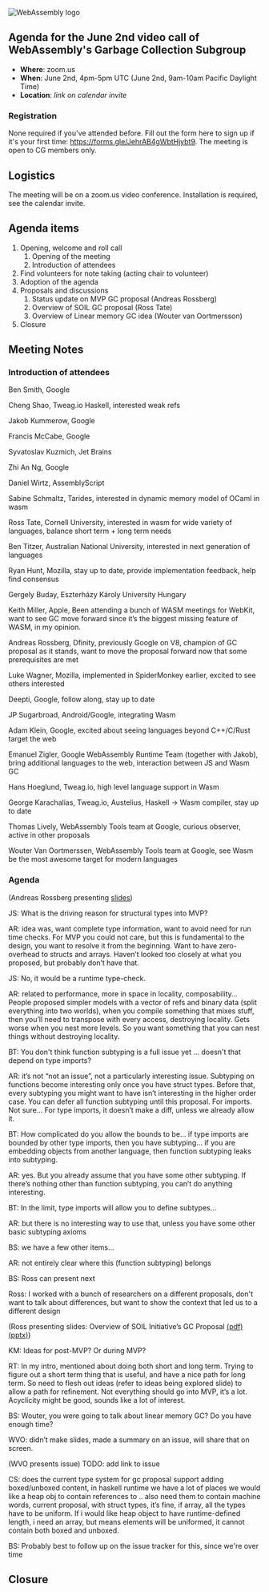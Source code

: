![WebAssembly logo](/images/WebAssembly.png)

## Agenda for the June 2nd video call of WebAssembly's Garbage Collection Subgroup

- **Where**: zoom.us
- **When**: June 2nd, 4pm-5pm UTC (June 2nd, 9am-10am Pacific Daylight Time)
- **Location**: *link on calendar invite*

### Registration

None required if you've attended before. Fill out the form here to sign up if
it's your first time: https://forms.gle/JehrAB4gWbtHjybt9. The meeting is open
to CG members only.

## Logistics

The meeting will be on a zoom.us video conference.
Installation is required, see the calendar invite.

## Agenda items

1. Opening, welcome and roll call
    1. Opening of the meeting
    1. Introduction of attendees
1. Find volunteers for note taking (acting chair to volunteer)
1. Adoption of the agenda
1. Proposals and discussions
    1. Status update on MVP GC proposal (Andreas Rossberg)
    1. Overview of SOIL GC proposal (Ross Tate)
    1. Overview of Linear memory GC idea (Wouter van Oortmersson)
1. Closure

## Meeting Notes

### Introduction of attendees

Ben Smith, Google

Cheng Shao, Tweag.io Haskell, interested weak refs

Jakob Kummerow, Google

Francis McCabe, Google

Syvatoslav Kuzmich, Jet Brains

Zhi An Ng, Google

Daniel Wirtz, AssemblyScript

Sabine Schmaltz, Tarides, interested in dynamic memory model of OCaml in wasm

Ross Tate, Cornell University, interested in wasm for wide variety of languages, balance short term + long term needs

Ben Titzer, Australian National University, interested in next generation of languages

Ryan Hunt, Mozilla, stay up to date, provide implementation feedback, help find consensus

Gergely Buday, Eszterházy Károly University Hungary

Keith Miller, Apple,  Been attending a bunch of WASM meetings for WebKit, want to see GC move forward since it’s the biggest missing feature of WASM, in my opinion.

Andreas Rossberg, Dfinity, previously Google on V8, champion of GC proposal as it stands, want to move the proposal forward now that some prerequisites are met

Luke Wagner, Mozilla, implemented in SpiderMonkey earlier, excited to see others interested

Deepti, Google, follow along, stay up to date

JP Sugarbroad, Android/Google, integrating Wasm

Adam Klein, Google, excited about seeing languages beyond C++/C/Rust target the web

Emanuel Zigler, Google WebAssembly Runtime Team (together with Jakob), bring additional languages to the web, interaction between JS and Wasm GC

Hans Hoeglund, Tweag.io, high level language support in Wasm

George Karachalias, Tweag.io, Austelius, Haskell -> Wasm compiler, stay up to date

Thomas Lively, WebAssembly Tools team at Google, curious observer, active in other proposals

Wouter Van Oortmerssen, WebAssembly Tools team at Google, see Wasm be the most awesome target for modern languages

### Agenda

(Andreas Rossberg presenting [slides](https://github.com/WebAssembly/meetings/blob/master/gc/2020/presentations/2020-06-02-rossberg-gc.pdf))

JS: What is the driving reason for structural types into MVP?

AR: idea was, want complete type information, want to avoid need for run time checks. For MVP you could not care, but this is fundamental to the design, you want to resolve it from the beginning. Want to have zero-overhead to structs and arrays. Haven’t looked too closely at what you proposed, but probably don’t have that.

JS: No, it would be a runtime type-check.

AR: related to performance, more in space in locality, composability… People proposed simpler models with a vector of refs and binary data (split everything into two worlds), when you compile something that mixes stuff, then you’ll need to transpose with every access, destroying locality. Gets worse when you nest more levels. So you want something that you can nest things without destroying locality.

BT: You don't think function subtyping is a full issue yet … doesn't that depend on type imports?

AR: it’s not “not an issue”, not a particularly interesting issue. Subtyping on functions become interesting only once you have struct types. Before that, every subtyping you might want to have isn’t interesting in the higher order case. You can defer all function subtyping until this proposal. For imports. Not sure… For type imports, it doesn’t make a diff, unless we already allow it. 

BT: How complicated do you allow the bounds to be… if type imports are bounded by other type imports, then you have subtyping… if you are embedding objects from another language, then function subtyping leaks into subtyping.

AR: yes. But you already assume that you have some other subtyping. If there’s nothing other than function subtyping, you can’t do anything interesting.


BT: In the limit, type imports will allow you to define subtypes...

AR: but there is no interesting way to use that, unless you have some other basic subtyping axioms

BS: we have a few other items...

AR: not entirely clear where this (function subtyping) belongs

BS: Ross can present next

Ross: I worked with a bunch of researchers on a different proposals, don't want to talk about differences, but want to show the context that led us to a different design

(Ross presenting slides: Overview of SOIL Initiative’s GC Proposal [(pdf)](presentations/2020-06-02-tate-soil-gc-overview.pdf) [(pptx)](presentations/2020-06-02-tate-soil-gc-overview.pptx))

KM: Ideas for post-MVP? Or during MVP?

RT: In my intro, mentioned about doing both short and long term. Trying to figure out a short term thing that is useful, and have a nice path for long term. So need to flesh out ideas (refer to ideas being explored slide) to allow a path for refinement. Not everything should go into MVP, it’s a lot. Acyclicity might be good, sounds like a lot of interest.

BS: Wouter, you were going to talk about linear memory GC? Do you have enough time?

WVO: didn’t make slides, made a summary on an issue, will share that on screen.

(WVO presents issue) TODO: add link to issue

CS: does the current type system for gc proposal support adding boxed/unboxed content, in haskell runtime we have a lot of places we would like a heap obj to contain references to .. also need them to contain machine words, current proposal, with struct types, it’s fine, if array, all the types have to be uniform. If i would like heap object to have runtime-defined length, i need an array, but means elements will be uniformed, it cannot contain both boxed and unboxed.

BS: Probably best to follow up on the issue tracker for this, since we're over time

## Closure
